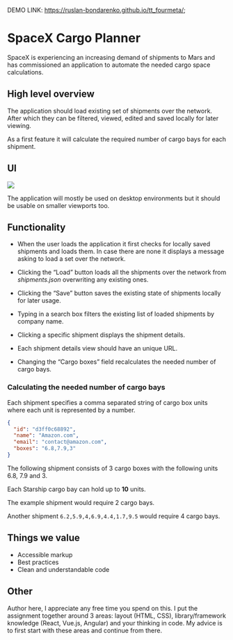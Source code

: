 DEMO LINK: https://ruslan-bondarenko.github.io/tt_fourmeta/;
# SpaceX Cargo Planner

SpaceX is experiencing an increasing demand of shipments to Mars and has commissioned an application to automate the needed cargo space calculations.

## High level overview

The application should load existing set of shipments over the network. After which they can be filtered, viewed, edited and saved locally for later viewing.

As a first feature it will calculate the required number of cargo bays for each shipment. 

## UI

![](cargo-planner-wireframe.png)

The application will mostly be used on desktop environments but it should be usable on smaller viewports too.

## Functionality

* When the user loads the application it first checks for locally saved shipments and loads them. In case there are none it displays a message asking to load a set over the network.

* Clicking the “Load” button loads all the shipments over the network from _shipments.json_ overwriting any existing ones.

* Clicking the “Save” button saves the existing state of shipments locally for later usage.

* Typing in a search box filters the existing list of loaded shipments by company name.

* Clicking a specific shipment displays the shipment details.

* Each shipment details view should have an unique URL.

* Changing the “Cargo boxes” field recalculates the needed number of cargo bays.

### Calculating the needed number of cargo bays

Each shipment specifies a comma separated string of cargo box units where each unit is represented by a number.

```JSON
{
  "id": "d3ff0c68892",
  "name": "Amazon.com",
  "email": "contact@amazon.com",
  "boxes": "6.8,7.9,3"
}
```

The following shipment consists of 3 cargo boxes with the following units 6.8, 7.9 and 3.

Each Starship cargo bay can hold up to **10** units.

The example shipment would require 2 cargo bays.

Another shipment `6.2,5.9,4,6.9,4.4,1.7,9.5` would require 4 cargo bays.

## Things we value

* Accessible markup
* Best practices
* Clean and understandable code

## Other

Author here, I appreciate any free time you spend on this. I put the assignment together around 3 areas: layout (HTML, CSS), library/framework knowledge (React, Vue.js, Angular) and your thinking in code. My advice is to first start with these areas and continue from there.
